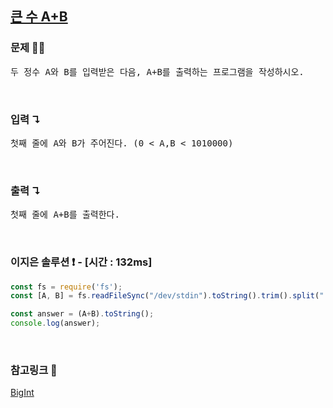 ## [큰 수 A+B](https://www.acmicpc.net/problem/10757)

### 문제 🤨❔

<pre>두 정수 A와 B를 입력받은 다음, A+B를 출력하는 프로그램을 작성하시오.</pre>

<br>

### 입력 ↴

<pre>첫째 줄에 A와 B가 주어진다. (0 < A,B < 1010000)</pre>

<br>

### 출력 ↴

<pre>첫째 줄에 A+B를 출력한다.</pre>

<br>

### 이지은 솔루션 ❗️ - [시간 : 132ms]

```js
const fs = require('fs');
const [A, B] = fs.readFileSync("/dev/stdin").toString().trim().split(" ").map(BigInt);

const answer = (A+B).toString();
console.log(answer);

```
<br>

### 참고링크 🔗

[BigInt](https://developer.mozilla.org/ko/docs/Web/JavaScript/Reference/Global_Objects/BigInt)
